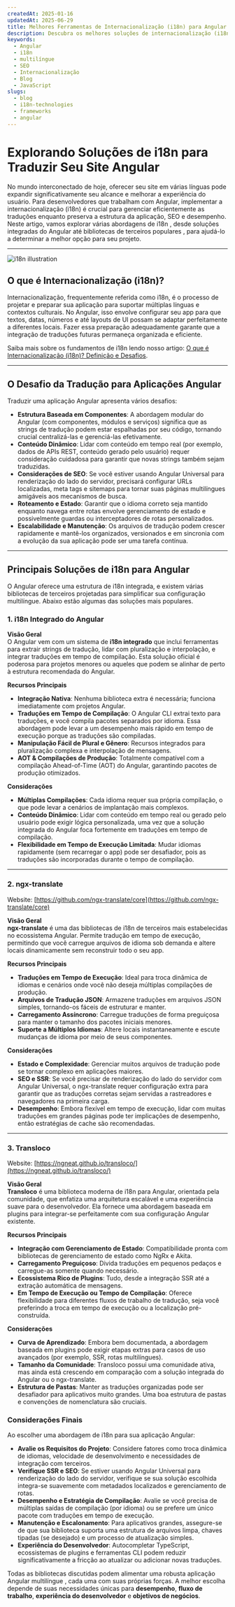 ```yaml
---
createdAt: 2025-01-16
updatedAt: 2025-06-29
title: Melhores Ferramentas de Internacionalização (i18n) para Angular
description: Descubra os melhores soluções de internacionalização (i18n) para enfrentar desafios de tradução, melhorar a pesquisa na web e oferecer uma experiência web global sem problemas.
keywords:
  - Angular
  - i18n
  - multilíngue
  - SEO
  - Internacionalização
  - Blog
  - JavaScript
slugs:
  - blog
  - i18n-technologies
  - frameworks
  - angular
---
```


# Explorando Soluções de i18n para Traduzir Seu Site Angular

No mundo interconectado de hoje, oferecer seu site em várias línguas pode expandir significativamente seu alcance e melhorar a experiência do usuário. Para desenvolvedores que trabalham com Angular, implementar a internacionalização (i18n) é crucial para gerenciar eficientemente as traduções enquanto preserva a estrutura da aplicação, SEO e desempenho. Neste artigo, vamos explorar várias abordagens de i18n , desde soluções integradas do Angular até bibliotecas de terceiros populares , para ajudá-lo a determinar a melhor opção para seu projeto.

---

![i18n illustration](https://github.com/aymericzip/intlayer/blob/main/docs/blog/assets/i18n.webp)

## O que é Internacionalização (i18n)?

Internacionalização, frequentemente referida como i18n, é o processo de projetar e preparar sua aplicação para suportar múltiplas línguas e contextos culturais. No Angular, isso envolve configurar seu app para que textos, datas, números e até layouts de UI possam se adaptar perfeitamente a diferentes locais. Fazer essa preparação adequadamente garante que a integração de traduções futuras permaneça organizada e eficiente.

Saiba mais sobre os fundamentos de i18n lendo nosso artigo: [O que é Internacionalização (i18n)? Definição e Desafios](https://github.com/aymericzip/intlayer/blob/main/docs/blog/pt/what_is_internationalization.md).

---

## O Desafio da Tradução para Aplicações Angular

Traduzir uma aplicação Angular apresenta vários desafios:

- **Estrutura Baseada em Componentes**: A abordagem modular do Angular (com componentes, módulos e serviços) significa que as strings de tradução podem estar espalhadas por seu código, tornando crucial centralizá-las e gerenciá-las efetivamente.
- **Conteúdo Dinâmico**: Lidar com conteúdo em tempo real (por exemplo, dados de APIs REST, conteúdo gerado pelo usuário) requer consideração cuidadosa para garantir que novas strings também sejam traduzidas.
- **Considerações de SEO**: Se você estiver usando Angular Universal para renderização do lado do servidor, precisará configurar URLs localizadas, meta tags e sitemaps para tornar suas páginas multilíngues amigáveis aos mecanismos de busca.
- **Roteamento e Estado**: Garantir que o idioma correto seja mantido enquanto navega entre rotas envolve gerenciamento de estado e possivelmente guardas ou interceptadores de rotas personalizados.
- **Escalabilidade e Manutenção**: Os arquivos de tradução podem crescer rapidamente e mantê-los organizados, versionados e em sincronia com a evolução da sua aplicação pode ser uma tarefa contínua.

---

## Principais Soluções de i18n para Angular

O Angular oferece uma estrutura de i18n integrada, e existem várias bibliotecas de terceiros projetadas para simplificar sua configuração multilíngue. Abaixo estão algumas das soluções mais populares.

### 1. i18n Integrado do Angular

**Visão Geral**  
O Angular vem com um sistema de **i18n integrado** que inclui ferramentas para extrair strings de tradução, lidar com pluralização e interpolação, e integrar traduções em tempo de compilação. Esta solução oficial é poderosa para projetos menores ou aqueles que podem se alinhar de perto à estrutura recomendada do Angular.

**Recursos Principais**

- **Integração Nativa**: Nenhuma biblioteca extra é necessária; funciona imediatamente com projetos Angular.
- **Traduções em Tempo de Compilação**: O Angular CLI extrai texto para traduções, e você compila pacotes separados por idioma. Essa abordagem pode levar a um desempenho mais rápido em tempo de execução porque as traduções são compiladas.
- **Manipulação Fácil de Plural e Gênero**: Recursos integrados para pluralização complexa e interpolação de mensagens.
- **AOT & Compilações de Produção**: Totalmente compatível com a compilação Ahead-of-Time (AOT) do Angular, garantindo pacotes de produção otimizados.

**Considerações**

- **Múltiplas Compilações**: Cada idioma requer sua própria compilação, o que pode levar a cenários de implantação mais complexos.
- **Conteúdo Dinâmico**: Lidar com conteúdo em tempo real ou gerado pelo usuário pode exigir lógica personalizada, uma vez que a solução integrada do Angular foca fortemente em traduções em tempo de compilação.
- **Flexibilidade em Tempo de Execução Limitada**: Mudar idiomas rapidamente (sem recarregar o app) pode ser desafiador, pois as traduções são incorporadas durante o tempo de compilação.

---

### 2. ngx-translate

Website: [https://github.com/ngx-translate/core](https://github.com/ngx-translate/core)

**Visão Geral**  
**ngx-translate** é uma das bibliotecas de i18n de terceiros mais estabelecidas no ecossistema Angular. Permite tradução em tempo de execução, permitindo que você carregue arquivos de idioma sob demanda e altere locais dinamicamente sem reconstruir todo o seu app.

**Recursos Principais**

- **Traduções em Tempo de Execução**: Ideal para troca dinâmica de idiomas e cenários onde você não deseja múltiplas compilações de produção.
- **Arquivos de Tradução JSON**: Armazene traduções em arquivos JSON simples, tornando-os fáceis de estruturar e manter.
- **Carregamento Assíncrono**: Carregue traduções de forma preguiçosa para manter o tamanho dos pacotes iniciais menores.
- **Suporte a Múltiplos Idiomas**: Altere locais instantaneamente e escute mudanças de idioma por meio de seus componentes.

**Considerações**

- **Estado e Complexidade**: Gerenciar muitos arquivos de tradução pode se tornar complexo em aplicações maiores.
- **SEO e SSR**: Se você precisar de renderização do lado do servidor com Angular Universal, o ngx-translate requer configuração extra para garantir que as traduções corretas sejam servidas a rastreadores e navegadores na primeira carga.
- **Desempenho**: Embora flexível em tempo de execução, lidar com muitas traduções em grandes páginas pode ter implicações de desempenho, então estratégias de cache são recomendadas.

---

### 3. Transloco

Website: [https://ngneat.github.io/transloco/](https://ngneat.github.io/transloco/)

**Visão Geral**  
**Transloco** é uma biblioteca moderna de i18n para Angular, orientada pela comunidade, que enfatiza uma arquitetura escalável e uma experiência suave para o desenvolvedor. Ela fornece uma abordagem baseada em plugins para integrar-se perfeitamente com sua configuração Angular existente.

**Recursos Principais**

- **Integração com Gerenciamento de Estado**: Compatibilidade pronta com bibliotecas de gerenciamento de estado como NgRx e Akita.
- **Carregamento Preguiçoso**: Divida traduções em pequenos pedaços e carregue-as somente quando necessário.
- **Ecossistema Rico de Plugins**: Tudo, desde a integração SSR até a extração automática de mensagens.
- **Em Tempo de Execução ou Tempo de Compilação**: Oferece flexibilidade para diferentes fluxos de trabalho de tradução, seja você preferindo a troca em tempo de execução ou a localização pré-construída.

**Considerações**

- **Curva de Aprendizado**: Embora bem documentada, a abordagem baseada em plugins pode exigir etapas extras para casos de uso avançados (por exemplo, SSR, rotas multilíngues).
- **Tamanho da Comunidade**: Transloco possui uma comunidade ativa, mas ainda está crescendo em comparação com a solução integrada do Angular ou o ngx-translate.
- **Estrutura de Pastas**: Manter as traduções organizadas pode ser desafiador para aplicativos muito grandes. Uma boa estrutura de pastas e convenções de nomenclatura são cruciais.

### Considerações Finais

Ao escolher uma abordagem de i18n para sua aplicação Angular:

- **Avalie os Requisitos do Projeto**: Considere fatores como troca dinâmica de idiomas, velocidade de desenvolvimento e necessidades de integração com terceiros.
- **Verifique SSR e SEO**: Se estiver usando Angular Universal para renderização do lado do servidor, verifique se sua solução escolhida integra-se suavemente com metadados localizados e gerenciamento de rotas.
- **Desempenho e Estratégia de Compilação**: Avalie se você precisa de múltiplas saídas de compilação (por idioma) ou se prefere um único pacote com traduções em tempo de execução.
- **Manutenção e Escalonamento**: Para aplicativos grandes, assegure-se de que sua biblioteca suporta uma estrutura de arquivos limpa, chaves tipadas (se desejado) e um processo de atualização simples.
- **Experiência do Desenvolvedor**: Autocompletar TypeScript, ecossistemas de plugins e ferramentas CLI podem reduzir significativamente a fricção ao atualizar ou adicionar novas traduções.

Todas as bibliotecas discutidas podem alimentar uma robusta aplicação Angular multilíngue , cada uma com suas próprias forças. A melhor escolha depende de suas necessidades únicas para **desempenho**, **fluxo de trabalho**, **experiência do desenvolvedor** e **objetivos de negócios**.

